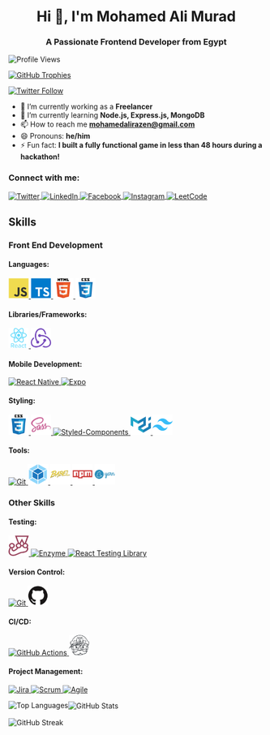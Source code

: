 <h1 align="center">Hi 👋, I'm Mohamed Ali Murad</h1>
<h3 align="center">A Passionate Frontend Developer from Egypt</h3>

<p align="left">
  <img src="https://komarev.com/ghpvc/?username=mohamedalimurad&label=Profile%20views&color=0e75b6&style=flat" alt="Profile Views" />
</p>

<p align="left">
  <a href="https://github.com/ryo-ma/github-profile-trophy">
    <img src="https://github-profile-trophy.vercel.app/?username=mohamedalimurad" alt="GitHub Trophies" />
  </a>
</p>

<p align="left">
  <a href="https://twitter.com/mohamed30937180" target="_blank">
    <img src="https://img.shields.io/twitter/follow/mohamed30937180?logo=twitter&style=for-the-badge" alt="Twitter Follow" />
  </a>
</p>

- 🔭 I’m currently working as a **Freelancer**
- 🌱 I’m currently learning **Node.js, Express.js, MongoDB**
- 📫 How to reach me **mohamedalirazen@gmail.com**
- 😄 Pronouns: **he/him**
- ⚡ Fun fact: **I built a fully functional game in less than 48 hours during a hackathon!**

<h3>Connect with me:</h3>
<p>
  <a href="https://twitter.com/mohamed30937180" target="_blank">
    <img align="center" src="https://raw.githubusercontent.com/rahuldkjain/github-profile-readme-generator/master/src/images/icons/Social/twitter.svg" alt="Twitter" height="30" width="40" />
  </a>
  <a href="https://www.linkedin.com/in/mohamed-ali-murad/" target="_blank">
    <img align="center" src="https://raw.githubusercontent.com/rahuldkjain/github-profile-readme-generator/master/src/images/icons/Social/linked-in-alt.svg" alt="LinkedIn" height="30" width="40" />
  </a>
  <a href="https://fb.com/2bumur7d" target="_blank">
    <img align="center" src="https://raw.githubusercontent.com/rahuldkjain/github-profile-readme-generator/master/src/images/icons/Social/facebook.svg" alt="Facebook" height="30" width="40" />
  </a>
  <a href="https://instagram.com/mohamed9545ali" target="_blank">
    <img align="center" src="https://raw.githubusercontent.com/rahuldkjain/github-profile-readme-generator/master/src/images/icons/Social/instagram.svg" alt="Instagram" height="30" width="40" />
  </a>
  <a href="https://www.leetcode.com/mohamedali870" target="_blank">
    <img align="center" src="https://raw.githubusercontent.com/rahuldkjain/github-profile-readme-generator/master/src/images/icons/Social/leet-code.svg" alt="LeetCode" height="30" width="40" />
  </a>
</p>

<h2>Skills</h2>

<h3>Front End Development</h3>
<h4>Languages:</h4>
<p>
  <a href="https://developer.mozilla.org/en-US/docs/Web/JavaScript" target="_blank" rel="noreferrer">
    <img src="https://raw.githubusercontent.com/devicons/devicon/master/icons/javascript/javascript-original.svg" alt="JavaScript" width="40" height="40"/>
  </a>
  <a href="https://www.typescriptlang.org/" target="_blank" rel="noreferrer">
    <img src="https://raw.githubusercontent.com/devicons/devicon/master/icons/typescript/typescript-original.svg" alt="TypeScript" width="40" height="40"/>
  </a>
  <a href="https://www.w3.org/html/" target="_blank" rel="noreferrer">
    <img src="https://raw.githubusercontent.com/devicons/devicon/master/icons/html5/html5-original-wordmark.svg" alt="HTML5" width="40" height="40"/>
  </a>
  <a href="https://www.w3schools.com/css/" target="_blank" rel="noreferrer">
    <img src="https://raw.githubusercontent.com/devicons/devicon/master/icons/css3/css3-original-wordmark.svg" alt="CSS3" width="40" height="40"/>
  </a>
</p>

<h4>Libraries/Frameworks:</h4>
<p>
  <a href="https://reactjs.org/" target="_blank" rel="noreferrer">
    <img src="https://raw.githubusercontent.com/devicons/devicon/master/icons/react/react-original-wordmark.svg" alt="React" width="40" height="40"/>
  </a>
  <a href="https://redux.js.org/" target="_blank" rel="noreferrer">
    <img src="https://raw.githubusercontent.com/devicons/devicon/master/icons/redux/redux-original.svg" alt="Redux" width="40" height="40"/>
  </a>
</p>

<h4>Mobile Development:</h4>
<p>
  <a href="https://reactnative.dev/" target="_blank" rel="noreferrer">
    <img src="https://reactnative.dev/img/header_logo.svg" alt="React Native" width="40" height="40"/>
  </a>
  <a href="https://expo.dev/" target="_blank" rel="noreferrer">
    <img src="https://img.icons8.com/ios-filled/50/000000/expo.png" alt="Expo" width="40" height="40"/>
  </a>
</p>

<h4>Styling:</h4>
<p>
  <a href="https://www.w3schools.com/css/" target="_blank" rel="noreferrer">
    <img src="https://raw.githubusercontent.com/devicons/devicon/master/icons/css3/css3-original-wordmark.svg" alt="CSS3" width="40" height="40"/>
  </a>
  <a href="https://sass-lang.com" target="_blank" rel="noreferrer">
    <img src="https://raw.githubusercontent.com/devicons/devicon/master/icons/sass/sass-original.svg" alt="Sass" width="40" height="40"/>
  </a>
  <a href="https://styled-components.com/" target="_blank" rel="noreferrer">
    <img src="https://raw.githubusercontent.com/styled-components/brand/master/styled-components.png" alt="Styled-Components" width="40" height="40"/>
  </a>
  <a href="https://material-ui.com/" target="_blank" rel="noreferrer">
    <img src="https://raw.githubusercontent.com/devicons/devicon/master/icons/materialui/materialui-original.svg" alt="Material-UI" width="40" height="40"/>
  </a>
  <a href="https://tailwindcss.com/" target="_blank" rel="noreferrer">
    <img src="https://raw.githubusercontent.com/devicons/devicon/master/icons/tailwindcss/tailwindcss-plain.svg" alt="Tailwind CSS" width="40" height="40"/>
  </a>
</p>

<h4>Tools:</h4>
<p>
  <a href="https://git-scm.com/" target="_blank" rel="noreferrer">
    <img src="https://www.vectorlogo.zone/logos/git-scm/git-scm-icon.svg" alt="Git" width="40" height="40"/>
  </a>
  <a href="https://webpack.js.org/" target="_blank" rel="noreferrer">
    <img src="https://raw.githubusercontent.com/devicons/devicon/master/icons/webpack/webpack-original.svg" alt="Webpack" width="40" height="40"/>
  </a>
  <a href="https://babeljs.io/" target="_blank" rel="noreferrer">
    <img src="https://raw.githubusercontent.com/devicons/devicon/master/icons/babel/babel-original.svg" alt="Babel" width="40" height="40"/>
  </a>
  <a href="https://www.npmjs.com/" target="_blank" rel="noreferrer">
    <img src="https://raw.githubusercontent.com/devicons/devicon/master/icons/npm/npm-original-wordmark.svg" alt="NPM" width="40" height="40"/>
  </a>
  <a href="https://yarnpkg.com/" target="_blank" rel="noreferrer">
    <img src="https://raw.githubusercontent.com/devicons/devicon/master/icons/yarn/yarn-original-wordmark.svg" alt="Yarn" width="40" height="40"/>
  </a>
</p>

<h3>Other Skills</h3>

<h4>Testing:</h4>
<p>
  <a href="https://jestjs.io/" target="_blank" rel="noreferrer">
    <img src="https://raw.githubusercontent.com/devicons/devicon/master/icons/jest/jest-plain.svg" alt="Jest" width="40" height="40"/>
  </a>
  <a href="https://airbnb.io/enzyme/" target="_blank" rel="noreferrer">
    <img src="https://avatars.githubusercontent.com/u/25057954?s=200&v=4" alt="Enzyme" width="40" height="40"/>
  </a>
  <a href="https://testing-library.com/" target="_blank" rel="noreferrer">
    <img src="https://raw.githubusercontent.com/testing-library/react-testing-library/master/img/logo.png" alt="React Testing Library" width="40" height="40"/>
</a>

</p>
<h4>Version Control:</h4>
<p>
  <a href="https://git-scm.com/" target="_blank" rel="noreferrer">
    <img src="https://www.vectorlogo.zone/logos/git-scm/git-scm-icon.svg" alt="Git" width="40" height="40"/>
  </a>
  <a href="https://github.com/" target="_blank" rel="noreferrer">
    <img src="https://raw.githubusercontent.com/devicons/devicon/master/icons/github/github-original.svg" alt="GitHub" width="40" height="40"/>
  </a>
</p>
<h4>CI/CD:</h4>
<p>
  <a href="https://github.com/features/actions" target="_blank" rel="noreferrer">
    <img src="https://avatars.githubusercontent.com/u/44036562?s=200&v=4" alt="GitHub Actions" width="40" height="40"/>
  </a>
  <a href="https://travis-ci.org/" target="_blank" rel="noreferrer">
    <img src="https://raw.githubusercontent.com/devicons/devicon/master/icons/travis/travis-plain.svg" alt="Travis CI" width="40" height="40"/>
  </a>
</p>
<h4>Project Management:</h4>
<p>
  <a href="https://www.atlassian.com/software/jira" target="_blank" rel="noreferrer">
    <img src="https://avatars.githubusercontent.com/u/342876?s=200&v=4" alt="Jira" width="40" height="40"/>
  </a>
  <a href="https://www.scrum.org/" target="_blank" rel="noreferrer">
    <img src="https://avatars.githubusercontent.com/u/6958637?s=200&v=4" alt="Scrum" width="40" height="40"/>
  </a>
  <a href="https://www.agilealliance.org/" target="_blank" rel="noreferrer">
    <img src="https://avatars.githubusercontent.com/u/818859?s=200&v=4" alt="Agile" width="40" height="40"/>
  </a>
</p>
<p>
  <img align="left" src="https://github-readme-stats.vercel.app/api/top-langs?username=mohamedalimurad&show_icons=true&locale=en&layout=compact" alt="Top Languages" />
</p>
<p>
  <img align="center" src="https://github-readme-stats.vercel.app/api?username=mohamedalimurad&show_icons=true&locale=en" alt="GitHub Stats" />
</p>
<p>
  <img align="center" src="https://github-readme-streak-stats.herokuapp.com/?user=mohamedalimurad" alt="GitHub Streak" />
</p>
